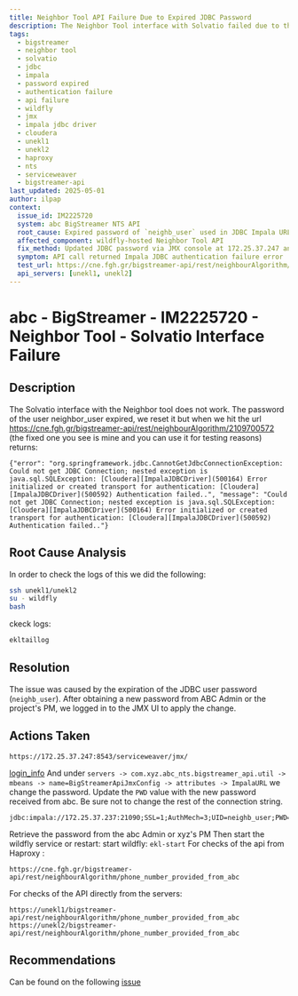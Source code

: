 ```yaml
---
title: Neighbor Tool API Failure Due to Expired JDBC Password
description: The Neighbor Tool interface with Solvatio failed due to the expiration of the `neighb_user` Impala JDBC password, resulting in authentication errors on API calls. Resolved via JMX UI by updating the password in the Impala JDBC URL and restarting Wildfly.
tags:
  - bigstreamer
  - neighbor tool
  - solvatio
  - jdbc
  - impala
  - password expired
  - authentication failure
  - api failure
  - wildfly
  - jmx
  - impala jdbc driver
  - cloudera
  - unekl1
  - unekl2
  - haproxy
  - nts
  - serviceweaver
  - bigstreamer-api
last_updated: 2025-05-01
author: ilpap
context:
  issue_id: IM2225720
  system: abc BigStreamer NTS API
  root_cause: Expired password of `neighb_user` used in JDBC Impala URL caused authentication failure in API
  affected_component: wildfly-hosted Neighbor Tool API
  fix_method: Updated JDBC password via JMX console at 172.25.37.247 and restarted Wildfly
  symptom: API call returned Impala JDBC authentication failure error
  test_url: https://cne.fgh.gr/bigstreamer-api/rest/neighbourAlgorithm/2109700572
  api_servers: [unekl1, unekl2]
---
```

# abc - BigStreamer - IM2225720 - Neighbor Tool - Solvatio Interface Failure
## Description
The Solvatio interface with the Neighbor tool does not work.
The password of the user neighbor_user expired, we reset it but when we hit the url https://cne.fgh.gr/bigstreamer-api/rest/neighbourAlgorithm/2109700572 (the fixed one you see is mine and you can use it for testing reasons) returns:
```
{"error": "org.springframework.jdbc.CannotGetJdbcConnectionException: Could not get JDBC Connection; nested exception is java.sql.SQLException: [Cloudera][ImpalaJDBCDriver](500164) Error initialized or created transport for authentication: [Cloudera][ImpalaJDBCDriver](500592) Authentication failed..", "message": "Could not get JDBC Connection; nested exception is java.sql.SQLException: [Cloudera][ImpalaJDBCDriver](500164) Error initialized or created transport for authentication: [Cloudera][ImpalaJDBCDriver](500592) Authentication failed.."}
```
## Root Cause Analysis
In order to check the logs of this we did the following:
```bash
ssh unekl1/unekl2
su - wildfly
bash
```
ckeck logs:
```bash
ekltaillog
```
## Resolution
The issue was caused by the expiration of the JDBC user password (`neighb_user`). After obtaining a new password from ABC Admin or the project's PM, we logged in to the JMX UI to apply the change.
## Actions Taken
```
https://172.25.37.247:8543/serviceweaver/jmx/
```
[login_info](https://metis.xyztel.com/obss/oss/sysadmin-group/support/-/blob/master/KnowledgeBase/abc/abc-syspasswd.kdbx?ref_type=heads)
And under `servers -> com.xyz.abc_nts.bigstreamer_api.util -> mbeans -> name=BigStreamerApiJmxConfig -> attributes -> ImpalaURL` we change the password.
Update the `PWD` value with the new password received from abc. Be sure not to change the rest of the connection string.
```
jdbc:impala://172.25.37.237:21090;SSL=1;AuthMech=3;UID=neighb_user;PWD=HERE_ENTER_PASSWORD;
```
Retrieve the password from the abc Admin or xyz's PM
Then start the wildfly service or restart:
start wildfly:
`ekl-start`
For checks of the api from Haproxy : 
```
https://cne.fgh.gr/bigstreamer-api/rest/neighbourAlgorithm/phone_number_provided_from_abc
```
For checks of the API directly from the servers:
```
https://unekl1/bigstreamer-api/rest/neighbourAlgorithm/phone_number_provided_from_abc
https://unekl2/bigstreamer-api/rest/neighbourAlgorithm/phone_number_provided_from_abc
```
## Recommendations
Can be found on the following [issue](https://metis.xyztel.com/obss/bigdata/abc/nts/nts-devops-bigstreamer/-/issues/4)